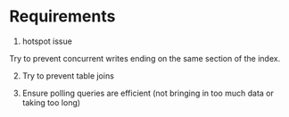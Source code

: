 # Requirements

1. hotspot issue

Try to prevent concurrent writes ending on the same section of the index.

2. Try to prevent table joins

3. Ensure polling queries are efficient (not bringing in too much data or taking too long)